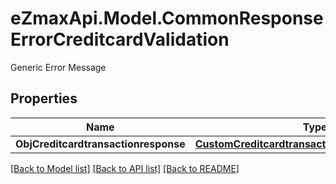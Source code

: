 # eZmaxApi.Model.CommonResponseErrorCreditcardValidation
Generic Error Message

## Properties

Name | Type | Description | Notes
------------ | ------------- | ------------- | -------------
**ObjCreditcardtransactionresponse** | [**CustomCreditcardtransactionresponseResponse**](CustomCreditcardtransactionresponseResponse.md) |  | [optional] 

[[Back to Model list]](../README.md#documentation-for-models) [[Back to API list]](../README.md#documentation-for-api-endpoints) [[Back to README]](../README.md)

